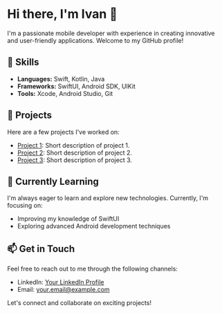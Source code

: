 # Hi there, I'm Ivan 👋

I'm a passionate mobile developer with experience in creating innovative and user-friendly applications. Welcome to my GitHub profile! 

## 🚀 Skills

- **Languages:** Swift, Kotlin, Java
- **Frameworks:** SwiftUI, Android SDK, UIKit
- **Tools:** Xcode, Android Studio, Git

## 📱 Projects

Here are a few projects I've worked on:

- [Project 1](link-to-project-1): Short description of project 1.
- [Project 2](link-to-project-2): Short description of project 2.
- [Project 3](link-to-project-3): Short description of project 3.

## 🌱 Currently Learning

I'm always eager to learn and explore new technologies. Currently, I'm focusing on:

- Improving my knowledge of SwiftUI
- Exploring advanced Android development techniques

## 📫 Get in Touch

Feel free to reach out to me through the following channels:

- LinkedIn: [Your LinkedIn Profile](link-to-your-linkedin)
- Email: your.email@example.com

Let's connect and collaborate on exciting projects!
